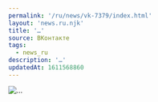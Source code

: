 ```yaml
---
permalink: '/ru/news/vk-7379/index.html'
layout: 'news.ru.njk'
title: '…'
source: ВКонтакте
tags:
  - news_ru
description: '…'
updatedAt: 1611568860
---
```

![…](https://sun9-41.userapi.com/sun9-82/Kcb6FiG_bn2hqo-fz0lntm7RTB2Uu9dn1Yh8Rg/VEaIiQyEtP8.jpg)
